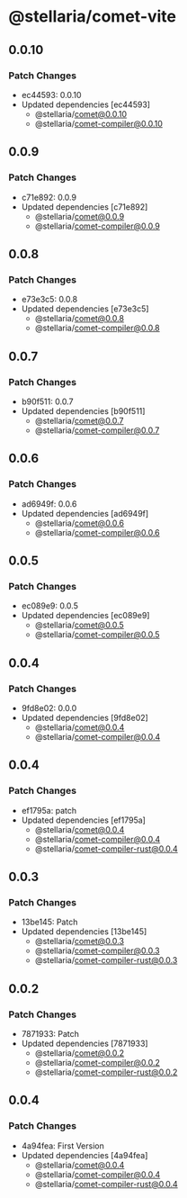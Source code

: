 # @stellaria/comet-vite

## 0.0.10

### Patch Changes

- ec44593: 0.0.10
- Updated dependencies [ec44593]
  - @stellaria/comet@0.0.10
  - @stellaria/comet-compiler@0.0.10

## 0.0.9

### Patch Changes

- c71e892: 0.0.9
- Updated dependencies [c71e892]
  - @stellaria/comet@0.0.9
  - @stellaria/comet-compiler@0.0.9

## 0.0.8

### Patch Changes

- e73e3c5: 0.0.8
- Updated dependencies [e73e3c5]
  - @stellaria/comet@0.0.8
  - @stellaria/comet-compiler@0.0.8

## 0.0.7

### Patch Changes

- b90f511: 0.0.7
- Updated dependencies [b90f511]
  - @stellaria/comet@0.0.7
  - @stellaria/comet-compiler@0.0.7

## 0.0.6

### Patch Changes

- ad6949f: 0.0.6
- Updated dependencies [ad6949f]
  - @stellaria/comet@0.0.6
  - @stellaria/comet-compiler@0.0.6

## 0.0.5

### Patch Changes

- ec089e9: 0.0.5
- Updated dependencies [ec089e9]
  - @stellaria/comet@0.0.5
  - @stellaria/comet-compiler@0.0.5

## 0.0.4

### Patch Changes

- 9fd8e02: 0.0.0
- Updated dependencies [9fd8e02]
  - @stellaria/comet@0.0.4
  - @stellaria/comet-compiler@0.0.4

## 0.0.4

### Patch Changes

- ef1795a: patch
- Updated dependencies [ef1795a]
  - @stellaria/comet@0.0.4
  - @stellaria/comet-compiler@0.0.4
  - @stellaria/comet-compiler-rust@0.0.4

## 0.0.3

### Patch Changes

- 13be145: Patch
- Updated dependencies [13be145]
  - @stellaria/comet@0.0.3
  - @stellaria/comet-compiler@0.0.3
  - @stellaria/comet-compiler-rust@0.0.3

## 0.0.2

### Patch Changes

- 7871933: Patch
- Updated dependencies [7871933]
  - @stellaria/comet@0.0.2
  - @stellaria/comet-compiler@0.0.2
  - @stellaria/comet-compiler-rust@0.0.2

## 0.0.4

### Patch Changes

- 4a94fea: First Version
- Updated dependencies [4a94fea]
  - @stellaria/comet@0.0.4
  - @stellaria/comet-compiler@0.0.4
  - @stellaria/comet-compiler-rust@0.0.4
